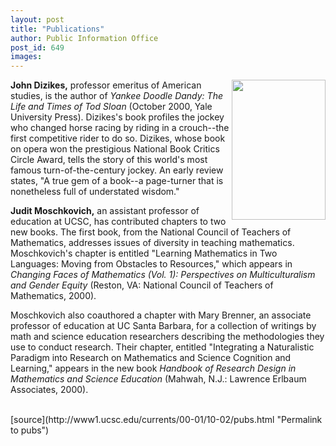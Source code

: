```yaml
---
layout: post
title: "Publications"
author: Public Information Office
post_id: 649
images:
---
```


<p>
  <img align="right" border="0" height="224" src="../art/dizikes.book.150.jpg" width="150" alt=""><b>John Dizikes,</b> professor emeritus of American studies, is the author of <i>Yankee Doodle Dandy: The Life and Times of Tod Sloan</i> (October 2000, Yale University Press). Dizikes's book profiles the jockey who changed horse racing by riding in a crouch--the first competitive rider to do so. Dizikes, whose book on opera won the prestigious National Book Critics Circle Award, tells the story of this world's most famous turn-of-the-century jockey. An early review states, "A true gem of a book--a page-turner that is nonetheless full of understated wisdom."
</p>
<p>
  <b>Judit Moschkovich,</b> an assistant professor of education at UCSC, has contributed chapters to two new books. The first book, from the National Council of Teachers of Mathematics, addresses issues of diversity in teaching mathematics. Moschkovich's chapter is entitled "Learning Mathematics in Two Languages: Moving from Obstacles to Resources," which appears in <i>Changing Faces of Mathematics (Vol. 1): Perspectives on Multiculturalism and Gender Equity</i> (Reston, VA: National Council of Teachers of Mathematics, 2000).
</p>
<p>
  Moschkovich also coauthored a chapter with Mary Brenner, an associate professor of education at UC Santa Barbara, for a collection of writings by math and science education researchers describing the methodologies they use to conduct research. Their chapter, entitled "Integrating a Naturalistic Paradigm into Research on Mathematics and Science Cognition and Learning," appears in the new book <i>Handbook of Research Design in Mathematics and Science Education</i> (Mahwah, N.J.: Lawrence Erlbaum Associates, 2000).<br>
  <br>
  </p>
[source](http://www1.ucsc.edu/currents/00-01/10-02/pubs.html "Permalink to pubs")
